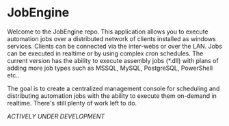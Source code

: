# JobEngine
Welcome to the JobEngine repo.  This application allows you to execute automation jobs over a distributed network of clients installed as windows services.  Clients can be connected via the inter-webs or over the LAN.  Jobs can be executed in realtime or by using complex cron schedules.  The current version has the ability to execute assembly jobs (*.dll) with plans of adding more job types such as MSSQL, MySQL, PostgreSQL, PowerShell etc..

The goal is to create a centralized management console for scheduling and distributing automation jobs with the ability to execute them on-demand in realtime.  There's still plenty of work left to do.

*ACTIVELY UNDER DEVELOPMENT*
